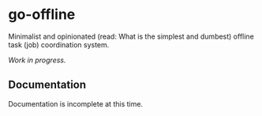 # go-offline

Minimalist and opinionated (read: What is the simplest and dumbest) offline task (job) coordination system.

_Work in progress._

## Documentation

Documentation is incomplete at this time.

